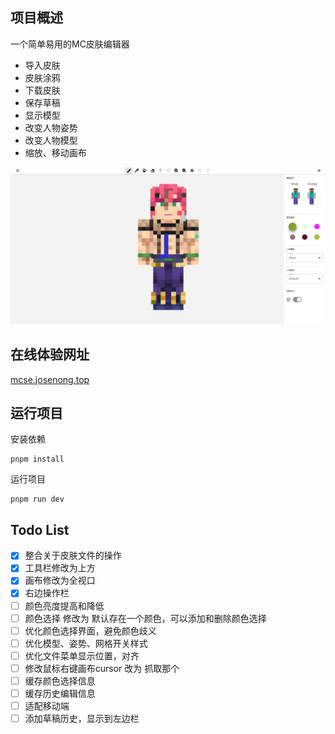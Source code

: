 ## 项目概述

一个简单易用的MC皮肤编辑器

- 导入皮肤
- 皮肤涂鸦
- 下载皮肤
- 保存草稿
- 显示模型
- 改变人物姿势
- 改变人物模型
- 缩放、移动画布

![Alt text](/public/show.png)

## 在线体验网址

[mcse.josenong.top](mcse.josenong.top) 

## 运行项目

安装依赖

```
pnpm install
```

运行项目

```
pnpm run dev

```

## Todo List

- [x] 整合关于皮肤文件的操作
- [x] 工具栏修改为上方
- [x] 画布修改为全视口
- [x] 右边操作栏
- [ ] 颜色亮度提高和降低
- [ ] 颜色选择 修改为  默认存在一个颜色，可以添加和删除颜色选择
- [ ] 优化颜色选择界面，避免颜色歧义
- [ ] 优化模型、姿势、网格开关样式
- [ ] 优化文件菜单显示位置，对齐
- [ ] 修改鼠标右键画布cursor 改为 抓取那个
- [ ] 缓存颜色选择信息
- [ ] 缓存历史编辑信息
- [ ] 适配移动端
- [ ] 添加草稿历史，显示到左边栏
